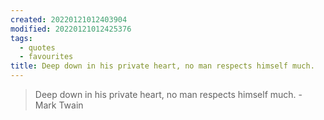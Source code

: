 ```yaml
---
created: 20220121012403904
modified: 20220121012425376
tags:
  - quotes
  - favourites
title: Deep down in his private heart, no man respects himself much.
---
```


> Deep down in his private heart, no man respects himself much. - Mark Twain
